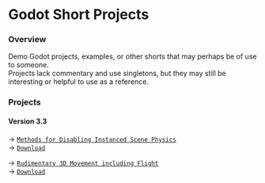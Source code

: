 # Godot Short Projects
### Overview
Demo Godot projects, examples, or other shorts that may perhaps be of use to someone.  
Projects lack commentary and use singletons, but they may still be interesting or helpful to use as a reference.
### Projects
#### Version 3.3
→ [`Methods for Disabling Instanced Scene Physics`](https://github.com/Yuminous/Godot-Shorts/tree/main/3.3%20%E2%86%92%20Changing%20Level%20Scenes%20with%20Instancing)  
→ [`Download`](https://github.com/Yuminous/Godot-Shorts/raw/main/ZIP/3.3-ChangingLevelScenesInstancing.zip)

→ [`Rudimentary 3D Movement including Flight`](https://github.com/Yuminous/Godot-Shorts/tree/main/3.3%20%E2%86%92%20Rudimentary%203D%20Movement%20incl.%20Flight)  
→ [`Download`](https://github.com/Yuminous/Godot-Shorts/raw/main/ZIP/3.3-Rudimentary3DMovementFlight.zip)
